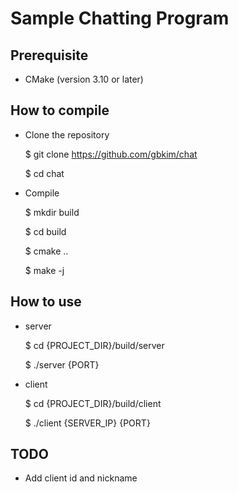 # Sample Chatting Program

## Prerequisite

* CMake (version 3.10 or later)

## How to compile

*  Clone the repository

   $ git clone https://github.com/gbkim/chat

   $ cd chat

* Compile

  $ mkdir build

  $ cd build

  $ cmake ..

  $ make -j

## How to use
  * server

    $ cd {PROJECT_DIR}/build/server

    $ ./server {PORT}

  * client

    $ cd {PROJECT_DIR}/build/client

    $ ./client {SERVER_IP} {PORT}


## TODO

  * Add client id and nickname



